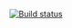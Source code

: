[![Build status](https://ci.appveyor.com/api/projects/status/j9gwbq9pt6owufd5/branch/main?svg=true)](https://ci.appveyor.com/project/sibkas/auto-hw-2/branch/main)
